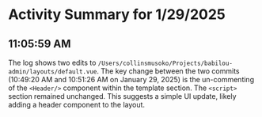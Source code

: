 # Activity Summary for 1/29/2025

## 11:05:59 AM
The log shows two edits to `/Users/collinsmusoko/Projects/babilou-admin/layouts/default.vue`.  The key change between the two commits (10:49:20 AM and 10:51:26 AM on January 29, 2025) is the un-commenting of the `<Header/>` component within the template section.  The `<script>` section remained unchanged.  This suggests a simple UI update, likely adding a header component to the layout.
